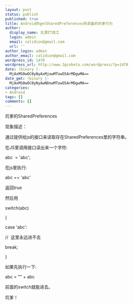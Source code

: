 ```yaml
---
layout: post
status: publish
published: true
title: Android的getSharedPreferences所具备的坑爹行为
author:
  display_name: 北漂IT民工
  login: admin
  email: calidion@gmail.com
  url: ''
author_login: admin
author_email: calidion@gmail.com
wordpress_id: 1470
wordpress_url: http://www.3gcnbeta.com/wordpress/?p=1470
date: !binary |-
  MjAxMS0wOC0yNyAxMjowMTowOSArMDgwMA==
date_gmt: !binary |-
  MjAxMS0wOC0yNyAwNDowMTowOSArMDgwMA==
categories:
- Android
tags: []
comments: []
---
```

<p>坑爹的SharedPreferences</p>
<p>现象描述：</p>
<p>通过提供给js的接口来读取存在SharedPreferences里的字符串。</p>
<p>在JS里调用接口读出来一个字符:</p>
<p>abc &nbsp;= 'abc';</p>
<p>在js里执行:</p>
<p>abc == 'abc'</p>
<p>返回true</p>
<p>然后用</p>
<p>switch(abc)</p>
<p>{</p>
<p>case 'abc':</p>
<p>// &nbsp;这里永远进不去</p>
<p>break;</p>
<p>}</p>
<p>如果先执行一下:</p>
<p>abc = "" + abc</p>
<p>前面的switch就能进去。</p>
<p>坑爹！</p>
<p>&nbsp;</p>
